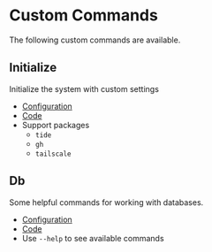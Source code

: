 # Custom Commands

The following custom commands are available.

## Initialize

Initialize the system with custom settings

- [Configuration](../home-manager/fish.nix)
- [Code](../overlays/custom/initialize)
- Support packages
    - `tide`
    - `gh`
    - `tailscale`

## Db

Some helpful commands for working with databases.

- [Configuration](../home-manager/languages/db.nix)
- [Code](../overlays/custom/db)
- Use `--help` to see available commands
